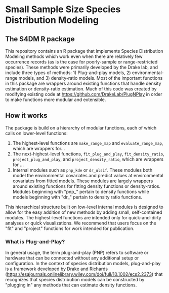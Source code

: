 # Small Sample Size Species Distribution Modeling

## The S4DM R package
This repository contains an R package that implements Species Distribution Modeling methods which work even when there are relatively few occurrence records (as is the case for poorly-sample or range-restricted species). These methods were primarily developed by the Drake lab, and include three types of methods: 1) Plug-and-play models, 2) environmental-range models, and 3) density-ratio models. Most of the important functions in this package are wrappers around existing functions that handle density estimation or density-ratio estimation.  Much of this code was created by modifying existing code at https://github.com/DrakeLab/PlugNPlay in order to make functions more modular and extensible.

## How it works
The package is build on a hierarchy of modular functions, each of which calls on lower-level functions:

1. The highest-level functions are `make_range_map` and `evaluate_range_map`, which are wrappers for...
2. The next-highest-level functions, `fit_plug_and_play`, `fit_density_ratio`, `project_plug_and_play`, and `project_density_ratio`, which are wrappers for ...
3. Internal modules such as `pnp_kde` or `dr_ulsif`.  These modules both model the environmental covariates and predict values at environmental covariates from fitted models.  These modules are largely wrappers around existing functions for fitting density functions or density-ratios.  Modules beginning with "pnp_" pertain to density functions while models beginning with "dr_" pertain to density ratio functions.

This hierarchical structure built on low-level internal modules is designed to allow for the easy addition of new methods by adding small, self-contained modules. The highest-level functions are intended only for quick-and-dirty analyses or quick visualizations.  We recommend that users focus on the "fit" and "project" functions for work intended for publication.

### What is Plug-and-Play?
In general usage, the term plug-and-play (PNP) refers to software or hardware that can be connected without any additional setup or configuration.  In the context of species distribution models, plug-and-play is a framework developed by Drake and Richards (https://esajournals.onlinelibrary.wiley.com/doi/full/10.1002/ecs2.2373) that recognizes that species distribution models can be constructed by "plugging in" any methods that can estimate density functions.
